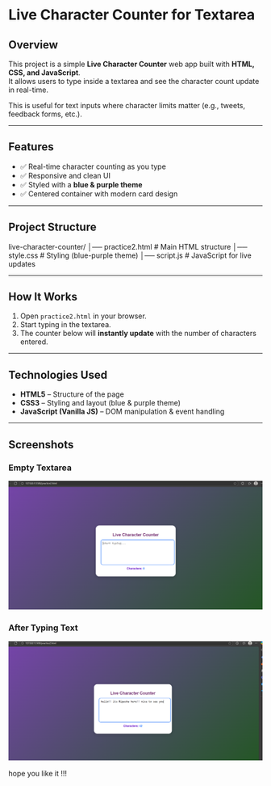 # Live Character Counter for Textarea

##  Overview
This project is a simple **Live Character Counter** web app built with **HTML, CSS, and JavaScript**.  
It allows users to type inside a textarea and see the character count update in real-time.  

This is useful for text inputs where character limits matter (e.g., tweets, feedback forms, etc.).

---

##  Features
- ✅ Real-time character counting as you type  
- ✅ Responsive and clean UI  
- ✅ Styled with a **blue & purple theme**  
- ✅ Centered container with modern card design  

---

##  Project Structure
live-character-counter/
│── practice2.html # Main HTML structure
│── style.css # Styling (blue-purple theme)
│── script.js # JavaScript for live updates


---

## How It Works
1. Open `practice2.html` in your browser.  
2. Start typing in the textarea.  
3. The counter below will **instantly update** with the number of characters entered.  

---

##  Technologies Used
- **HTML5** – Structure of the page  
- **CSS3** – Styling and layout (blue & purple theme)  
- **JavaScript (Vanilla JS)** – DOM manipulation & event handling  

---
##  Screenshots
### Empty Textarea
![Character Counter Empty](Screenshot%202025-08-24%20112452.png)

### After Typing Text
![Character Counter With Text](Screenshot%202025-08-24%20112522.png)

hope you like it !!!


